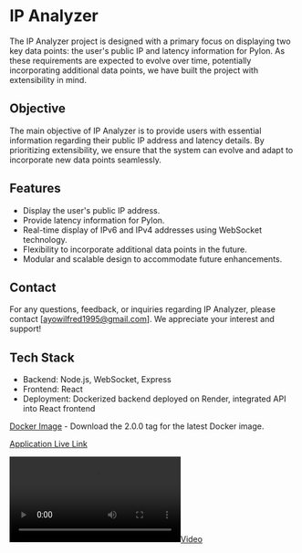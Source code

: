 # IP Analyzer

The IP Analyzer project is designed with a primary focus on displaying two key data points: the user's public IP and latency information for Pylon. As these requirements are expected to evolve over time, potentially incorporating additional data points, we have built the project with extensibility in mind.

## Objective

The main objective of IP Analyzer is to provide users with essential information regarding their public IP address and latency details. By prioritizing extensibility, we ensure that the system can evolve and adapt to incorporate new data points seamlessly.

## Features

- Display the user's public IP address.
- Provide latency information for Pylon.
- Real-time display of IPv6 and IPv4 addresses using WebSocket technology.
- Flexibility to incorporate additional data points in the future.
- Modular and scalable design to accommodate future enhancements.

## Contact

For any questions, feedback, or inquiries regarding IP Analyzer, please contact [ayowilfred1995@gmail.com]. We appreciate your interest and support!

## Tech Stack

- Backend: Node.js, WebSocket, Express
- Frontend: React
- Deployment: Dockerized backend deployed on Render, integrated API into React frontend

[Docker Image](https://hub.docker.com/repository/docker/ayowilfred95/ip-analyzer/general) - Download the 2.0.0 tag for the latest Docker image.

[Application Live Link](https://ip-analyzer-teal.vercel.app)

[![Video](video/video.mp4)](video/video.mp4)
